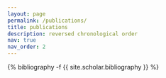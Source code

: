 ```yaml
---
layout: page
permalink: /publications/
title: publications
description: reversed chronological order
nav: true
nav_order: 2
---
```

<!-- _pages/publications.md -->
<div class="publications">

{% bibliography -f {{ site.scholar.bibliography }} %}

</div>
